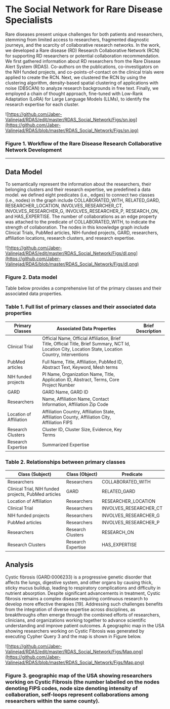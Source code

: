 # The Social Network for Rare Disease Specialists

Rare diseases present unique challenges for both patients and researchers, stemming from limited access to researchers, fragmented diagnostic journeys, and the scarcity of collaborative research networks. In the work, we developed a Rare disease (RD) Research Collaborative Network (RCN) for supporting RD researchers or potential collaboration recommendation.
We first gathered information about RD researchers from the Rare Disease Alert System (RDAS). Co-authors on the publications, co-investigators on the NIH funded projects, and co-points-of-contact on the clinical trials were applied to create the RCN. Next, we clustered the RCN by using the clustering algorithm, density-based spatial clustering of applications with noise (DBSCAN) to analyze research backgrounds in free text. Finally, we employed a chain of thought approach, fine-tuned with Low-Rank Adaptation (LoRA) for Large Language Models (LLMs), to identify the research expertise for each cluster.

![https://github.com/Jaber-Valinejad/RDAS/edit/master/RDAS_Social_Network/Figs/sn.jpg](https://github.com/Jaber-Valinejad/RDAS/blob/master/RDAS_Social_Network/Figs/sn.jpg)
### Figure 1. Workflow of the Rare Disease Research Collaborative Network Development 

--------------
## Data Model
To semantically represent the information about the researchers, their belonging clusters and their research expertise, we predefined a data model. we defined eight predicates (i.e., edges) to connect two classes (i.e., nodes) in the graph include COLLABORATED_WITH, RELATED_GARD, RESEARCHER_LOCATION, INVOLVES_RESEARCHER_CT, INVOLVES_RESEARCHER_G, INVOLVES_RESEARCHER_P, RESEARCH_ON, and HAS_EXPERTISE.  The number of collaborations as an edge property was attached to the predicate of COLLABORATED_WITH, to indicate the strength of collaboration. The nodes in this knowledge graph include Clinical Trials, PubMed articles, NIH-funded projects, GARD, researchers, affiliation locations, research clusters, and research expertise.

![https://github.com/Jaber-Valinejad/RDAS/edit/master/RDAS_Social_Network/Figs/dl.png](https://github.com/Jaber-Valinejad/RDAS/blob/master/RDAS_Social_Network/Figs/dl.png)
### Figure 2. Data model 

Table below provides a comprehensive list of the primary classes and their associated data properties. 

### Table 1. Full list of primary classes and their associated data properties

| Primary Classes           | Associated Data Properties                                                                                           | Brief Description |
|---------------------------|----------------------------------------------------------------------------------------------------------------------|-------------------|
| Clinical Trial            | Official Name, Official Affiliation, Brief Title, Official Title, Brief Summary, NCT Id, Location City, Location State, Location Country, Interventions |                   |
| PubMed articles           | Full Name, Title, Affiliation, PubMed ID, Abstract Text, Keyword, Mesh terms                                        |                   |
| NIH funded projects       | PI Name, Organization Name, Title, Application ID, Abstract, Terms, Core Project Number                             |                   |
| GARD                      | GARD Name, GARD ID                                                                                                  |                   |
| Researchers               | Name, Affiliation Name, Contact Information, Affiliation Zip Code                                                   |                   |
| Location of Affiliation   | Affiliation Country, Affiliation State, Affiliation County, Affiliation City, Affiliation FIPS                      |                   |
| Research Clusters         | Cluster ID, Cluster Size, Evidence, Key Terms                                                                       |                   |
| Research Expertise        | Summarized Expertise                                                                                                |                   |


### Table 2. Relationships between primary classes

| Class (Subject)                               | Class (Object)       | Predicate               |
|-----------------------------------------------|-----------------------|-------------------------|
| Researchers                                   | Researchers           | COLLABORATED_WITH       |
| Clinical Trial, NIH funded projects, PubMed articles | GARD                  | RELATED_GARD            |
| Location of Affiliation                       | Researchers           | RESEARCHER_LOCATION     |
| Clinical Trial                                | Researchers           | INVOLVES_RESEARCHER_CT  |
| NIH funded projects                           | Researchers           | INVOLVES_RESEARCHER_G   |
| PubMed articles                               | Researchers           | INVOLVES_RESEARCHER_P   |
| Researchers                                   | Research Clusters     | RESEARCH_ON             |
| Research Clusters                             | Research Expertise    | HAS_EXPERTISE           |

## Analysis  
Cystic fibrosis (GARD:0006233) is a progressive genetic disorder that affects the lungs, digestive system, and other organs by causing thick, sticky mucus buildup, leading to respiratory complications and difficulty in nutrient absorption. Despite significant advancements in treatment, Cystic fibrosis remains a complex disease requiring continuous research to develop more effective therapies [19]. Addressing such challenges benefits from the integration of diverse expertise across disciplines, as breakthroughs often emerge through the combined efforts of researchers, clinicians, and organizations working together to advance scientific understanding and improve patient outcomes. 
A geographic map in the USA showing researchers working on Cystic Fibrosis was generated by executing Cypher Query 3 and the map is shown in Figure below. 

![https://github.com/Jaber-Valinejad/RDAS/edit/master/RDAS_Social_Network/Figs/Map.png](https://github.com/Jaber-Valinejad/RDAS/blob/master/RDAS_Social_Network/Figs/Map.png)
### Figure 3. geographic map of the USA showing researchers working on Cystic Fibrosis (the number labelled on the nodes denoting FIPS codes, node size denoting intensity of collaboration, self-loops  represent collaborations among researchers within the same county).
